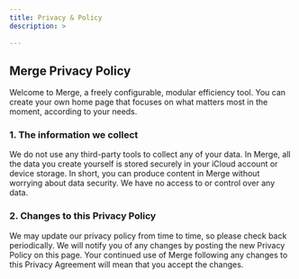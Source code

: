 ```yaml
---
title: Privacy & Policy
description: >
 
---
```


<!-- ## Merge 隐私协议 
欢迎使用Merge。Merge是一个可自由配置的模块化效率工具。你可以根据自己的需求，创建属于自己的首页，聚焦于当下最重要的事情。 
### 1.我们收集的信息
我们未使用任何第三方工具收集您的任何数据。在Merge中，所有您自己创建的数据都会被安全的储存在您的iCloud账户或设备存储空间中。简而言之，您可以放心的在Merge中生产内容不用担心数据安全问题。我们无法获取和控制任何数据。 
### 2.本隐私政策的变更
我们可能会不时地更新我们的隐私政策，请定期查阅。我们会通过在此页面上发布新的隐私政策来通知您任何更改。在本"隐私协议"做出任何更改后，如果您继续使用Merge即表示您接受此修改。 -->

## Merge Privacy Policy
Welcome to Merge, a freely configurable, modular efficiency tool. You can create your own home page that focuses on what matters most in the moment, according to your needs.  
### 1. The information we collect 
We do not use any third-party tools to collect any of your data. In Merge, all the data you create yourself is stored securely in your iCloud account or device storage. In short, you can produce content in Merge without worrying about data security. We have no access to or control over any data.  
### 2. Changes to this Privacy Policy 
We may update our privacy policy from time to time, so please check back periodically. We will notify you of any changes by posting the new Privacy Policy on this page. Your continued use of Merge following any changes to this Privacy Agreement will mean that you accept the changes.

